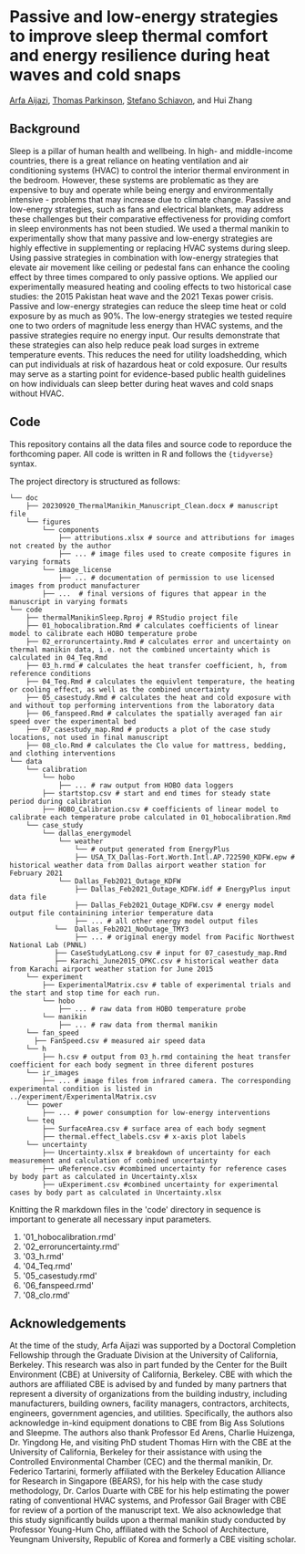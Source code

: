 # Passive and low-energy strategies to improve sleep thermal comfort and energy resilience during heat waves and cold snaps

[Arfa Aijazi](https://github.com/anaijazi), [Thomas Parkinson](https://github.com/tom-parkinson), [Stefano Schiavon](https://github.com/stefanoschiavon), and Hui Zhang

## Background
Sleep is a pillar of human health and wellbeing. In high- and middle-income countries, there is a great reliance on heating ventilation and air conditioning systems (HVAC) to control the interior thermal environment in the bedroom. However, these systems are problematic as they are expensive to buy and operate while being energy and environmentally intensive - problems that may increase due to climate change. Passive and low-energy strategies, such as fans and electrical blankets, may address these challenges but their comparative effectiveness for providing comfort in sleep environments has not been studied. We used a thermal manikin to experimentally show that many passive and low-energy strategies are highly effective in supplementing or replacing HVAC systems during sleep. Using passive strategies in combination with low-energy strategies that elevate air movement like ceiling or pedestal fans can enhance the cooling effect by three times compared to only passive options. We applied our experimentally measured heating and cooling effects to two historical case studies: the 2015 Pakistan heat wave and the 2021 Texas power crisis. Passive and low-energy strategies can reduce the sleep time heat or cold exposure by as much as 90%. The low-energy strategies we tested require one to two orders of magnitude less energy than HVAC systems, and the passive strategies require no energy input. Our results demonstrate that these strategies can also help reduce peak load surges in extreme temperature events. This reduces the need for utility loadshedding, which can put individuals at risk of hazardous heat or cold exposure. Our results may serve as a starting point for evidence-based public health guidelines on how individuals can sleep better during heat waves and cold snaps without HVAC.

## Code
This repository contains all the data files and source code to reporduce the forthcoming paper. All code is written in R and follows the `{tidyverse}` syntax. 

The project directory is structured as follows:

```
└── doc
    ├── 20230920_ThermalManikin_Manuscript_Clean.docx # manuscript file
    └── figures
        └── components 
            ├── attributions.xlsx # source and attributions for images not created by the author
            ├── ... # image files used to create composite figures in varying formats
        └── image_license
            ├── ... # documentation of permission to use licensed images from product manufacturer
        ├── ...  # final versions of figures that appear in the manuscript in varying formats
└── code
    ├── thermalManikinSleep.Rproj # RStudio project file
    ├── 01_hobocalibration.Rmd # calculates coefficients of linear model to calibrate each HOBO temperature probe
    ├── 02_erroruncertainty.Rmd # calculates error and uncertainty on thermal manikin data, i.e. not the combined uncertainty which is calculated in 04_Teq.Rmd
    ├── 03_h.rmd # calculates the heat transfer coefficient, h, from reference conditions
    ├── 04_Teq.Rmd # calculates the equivlent temperature, the heating or cooling effect, as well as the combined uncertainty
    ├── 05_casestudy.Rmd # calculates the heat and cold exposure with and without top performing interventions from the laboratory data
    ├── 06_fanspeed.Rmd # calculates the spatially averaged fan air speed over the experimental bed
    ├── 07_casestudy_map.Rmd # products a plot of the case study locations, not used in final manuscript
    ├── 08_clo.Rmd # calculates the Clo value for mattress, bedding, and clothing interventions
└── data
    └── calibration
        └── hobo 
            ├── ... # raw output from HOBO data loggers
        ├── startstop.csv # start and end times for steady state period during calibration
        ├── HOBO_Calibration.csv # coefficients of linear model to calibrate each temperature probe calculated in 01_hobocalibration.Rmd
    └── case_study
        └── dallas_energymodel
            └── weather
                └── # output generated from EnergyPlus 
                ├── USA_TX_Dallas-Fort.Worth.Intl.AP.722590_KDFW.epw # historical weather data from Dallas airport weather station for February 2021
            └── Dallas_Feb2021_Outage_KDFW
                ├── Dallas_Feb2021_Outage_KDFW.idf # EnergyPlus input data file
                ├── Dallas_Feb2021_Outage_KDFW.csv # energy model output file containining interior temperature data
                ├── ... # all other energy model output files
           └──  Dallas_Feb2021_NoOutage_TMY3
                ├── ... # original energy model from Pacific Northwest National Lab (PNNL)
           ├── CaseStudyLatLong.csv # input for 07_casestudy_map.Rmd
           ├── Karachi_June2015_OPKC.csv # historical weather data from Karachi airport weather station for June 2015
    └── experiment
        ├── ExperimentalMatrix.csv # table of experimental trials and the start and stop time for each run. 
        └── hobo
            ├── ... # raw data from HOBO temperature probe
        └── manikin
            ├── ... # raw data from thermal manikin
    └── fan_speed
      ├── FanSpeed.csv # measured air speed data
    └── h
        ├── h.csv # output from 03_h.rmd containing the heat transfer coefficient for each body segment in three diferent postures
    └── ir_images
        ├── ... # image files from infrared camera. The corresponding experimental condition is listed in ../experiment/ExperimentalMatrix.csv
    └── power
        ├── ... # power consumption for low-energy interventions 
    └── teq
        ├── SurfaceArea.csv # surface area of each body segment
        ├── thermal.effect_labels.csv # x-axis plot labels
    └── uncertainty
        ├── Uncertainty.xlsx # breakdown of uncertainty for each measurement and calculation of combined uncertainty
        ├── uReference.csv #combined uncertainty for reference cases by body part as calculated in Uncertainty.xlsx
        ├── uExperiment.csv #combined uncertainty for experimental cases by body part as calculated in Uncertainty.xlsx
```

Knitting the R markdown files in the 'code' directory in sequence is important to generate all necessary input parameters. 

1. '01_hobocalibration.rmd'
2. '02_erroruncertainty.rmd'
3. '03_h.rmd'
4. '04_Teq.rmd'
5. '05_casestudy.rmd'
6. '06_fanspeed.rmd'
7. '08_clo.rmd'

## Acknowledgements
At the time of the study, Arfa Aijazi was supported by a Doctoral Completion Fellowship through the Graduate Division at the University of California, Berkeley. This research was also in part funded by the Center for the Built Environment (CBE) at University of California, Berkeley. CBE with which the authors are affiliated CBE is advised by and funded by many partners that represent a diversity of organizations from the building industry, including manufacturers, building owners, facility managers, contractors, architects, engineers, government agencies, and utilities. Specifically, the authors also acknowledge in-kind equipment donations to CBE from Big Ass Solutions and Sleepme. The authors also thank Professor Ed Arens, Charlie Huizenga, Dr. Yingdong He, and visiting PhD student Thomas Hirn with the CBE at the University of California, Berkeley for their assistance with using the Controlled Environmental Chamber (CEC) and the thermal manikin, Dr. Federico Tartarini, formerly affiliated with the Berkeley Education Alliance for Research in Singapore (BEARS), for his help with the case study methodology, Dr. Carlos Duarte with CBE for his help estimating the power rating of conventional HVAC systems, and Professor Gail Brager with CBE for review of a portion of the manuscript text. We also acknowledge that this study significantly builds upon a thermal manikin study conducted by Professor Young-Hum Cho, affiliated with the School of Architecture, Yeungnam University, Republic of Korea and formerly a CBE visiting scholar.  